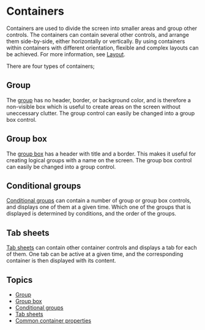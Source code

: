 # Containers

Containers are used to divide the screen into smaller areas and group other controls. The containers can contain several other controls, and arrange them side-by-side, either horizontally or vertically. By using containers within containers with different orientation, flexible and complex layouts can be achieved. For more information, see [Layout](../../view-layout-fundamentals.md).

There are four types of containers;

## Group

The [group](group.md) has no header, border, or background color, and is therefore a non-visible box which is useful to create areas on the screen without uneccessary clutter. The group control can easily be changed into a group box control.

## Group box

The [group box](group-box.md) has a header with title and a border. This makes it useful for creating logical groups with a name on the screen. The group box control can easily be changed into a group control.

## Conditional groups

[Conditional groups](conditional-groups.md) can contain a number of group or group box controls, and displays one of them at a given time. Which one of the groups that is displayed is determined by conditions, and the order of the groups.

## Tab sheets

[Tab sheets](tab-sheets.md) can contain other container controls and displays a tab for each of them. One tab can be active at a given time, and the corresponding container is then displayed with its content.

## Topics
* [Group](group.md)
* [Group box](group-box.md)
* [Conditional groups](conditional-groups.md)
* [Tab sheets](tab-sheets.md)
* [Common container properties](common-container-properties.md)